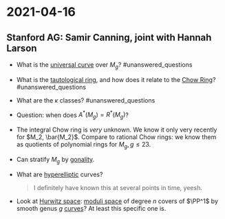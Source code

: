 # 2021-04-16

## Stanford AG: Samir Canning, joint with Hannah Larson


- What is the [universal curve](universal%20curve) over $M_g$?
	#unanswered_questions 

- What is the [tautological ring](tautological%20ring), and how does it relate to the [Chow Ring](../zettelkasten/Chow%20ring.md)?
	#unanswered_questions 

- What are the $\kappa$ classes?
	#unanswered_questions 
	
- Question: when does $A^*(M_g) = R^*(M_g)$?

- The integral Chow ring is *very* unknown. 
	We know it only very recently for $M_2, \bar{M_2}$. 
	Compare to rational Chow rings: we know them as quotients of polynomial rings for $M_g, g\leq 23$.

- Can stratify $M_g$ by [gonality](gonality).

- What are [hyperelliptic](hyperelliptic) curves?

  > I definitely have known this at several points in time, yeesh.

- Look at [Hurwitz space](Hurwitz%20space): [moduli space](../zettelkasten/moduli%20space.md) of degree $n$ covers of $\PP^1$ by smooth genus $g$ [curves](curves)? 
	At least this specific one is.

